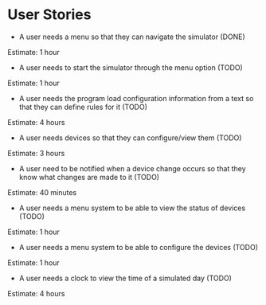 # User Stories

- A user needs a menu so that they can navigate the simulator (DONE)

Estimate: 1 hour

- A user needs to start the simulator through the menu option (TODO)

Estimate: 1 hour

- A user needs the program load configuration information from a text so that they can define rules for it (TODO)

Estimate: 4 hours

- A user needs devices so that they can configure/view them (TODO)

Estimate: 3 hours

- A user need to be notified when a device change occurs so that they know what changes are made to it (TODO)

Estimate: 40 minutes

- A user needs a menu system to be able to view the status of devices (TODO)

Estimate: 1 hour

- A user needs a menu system to be able to configure the devices (TODO)

Estimate: 1 hour

- A user needs a clock to view the time of a simulated day (TODO)

Estimate: 4 hours
